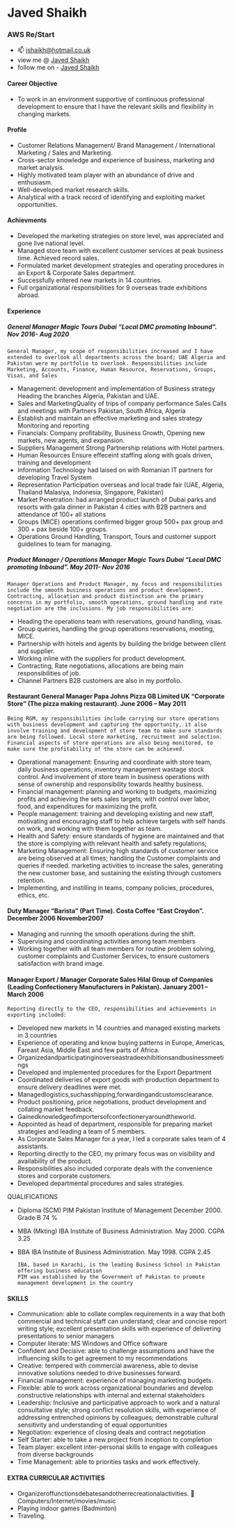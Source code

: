  # Javed Shaikh
 ### AWS Re/Start 

- 📫 jshaikh@hotmail.co.uk 
- view me @ <a href="https://linkedin.com/in/javed-shaikh-38a7974a/">Javed Shaikh</a>
- follow me on - <a href="https://twitter.com/jshaikh1"> Javed Shaikh </a>



#### Career Objective
- To work in an environment supportive of continuous professional development to ensure that I have the relevant skills and flexibility in changing markets.

#### Profile
- Customer Relations Management/ Brand Management / International Marketing / Sales and Marketing. 
- Cross-sector knowledge and experience of business, marketing and market analysis.
- Highly motivated team player with an abundance of drive and enthusiasm.
- Well-developed market research skills.
- Analytical with a track record of identifying and exploiting market opportunities.

#### Achievments
- Developed the marketing strategies on store level, was appreciated and gone live national level.
- Managed store team with excellent customer services at peak business time. Achieved record sales.
- Formulated market development strategies and operating procedures in an Export & Corporate Sales department.
- Successfully entered new markets in 14 countries.
- Full organizational responsibilities for 9 overseas trade exhibitions abroad.

#### Experience 
##### General Manager              Magic Tours Dubai  “Local  DMC promoting Inbound”.     Nov 2016- Aug 2020 
    General Manager, my scope of responsibilities increased and I have extended to overlook all departments across the board; UAE Algeria and Pakistan were my portfolio to overlook. Responsibilities include Marketing, Accounts, Finance, Human Resource, Reservations, Groups, Visas, and Sales
- Management: development and implementation of Business strategy Heading the branches Algeria, Pakistan and UAE.
- Sales and MarketingQuality of trips of company performance Sales Calls and meetings with Partners Pakistan, South Africa, Algeria
- Establish and maintain an effective marketing and sales strategy Monitoring and reporting
- Financials: Company profitability, Business Growth, Opening new markets, new agents, and expansion.
- Suppliers Management Strong Partnership relations with Hotel partners.
- Human Resources Ensure effeceint staffing along with goals driven, training and development
- Information Technology had laised on with Romanian IT partners for developing Travel System
- Representation Participation overseas and local trade fair (UAE, Algeria, Thailand Malasiya, Indonesia,
Singapore, Pakistan)
- Market Penetration: had arranged product launch of Dubai parks and resorts with gala dinner in Pakistan 4
cities with B2B partners and attendance of 100+ all stations
- Groups (MICE) operations confirmed bigger group 500+ pax group and 300 + pax beside 100+ groups.
- Operations Ground Handling, Transport, Tours and customer support guidelines to team for managing.

##### Product Manager / Operations Manager     Magic Tours Dubai “Local DMC promoting Inbound”.      May 2011- Nov 2016 
    Manager Operations and Product Manager, my focus and responsibilities include the smooth business operations and product development. Contracting, allocation and product distinction are the primary concerns in my portfolio, smooth operations, ground handling and rate negotiation are the inclusions. My job responsibilities are:
- Heading the operations team with reservations, ground handling, visas.
- Group queries, handling the group operations reservations, meeting, MICE.
- Partnership with hotels and agents by building the bridge between client and supplier.
- Working inline with the suppliers for product development.
- Contracting, Rate negotiations, allocations are being main responsibilities of job.
- Channel Partners B2B customers are also in my portfolio.

#### Restaurant General Manager Papa Johns Pizza GB Limited UK “Corporate Store” (The pizza making restaurant).              June 2006 – May 2011 
    Being RGM, my responsibilities include carrying our store operations with business development and capturing the opportunity, it also involve training and development of store team to make sure standards are being followed. Local store marketing, recruitment and selection. Financial aspects of store operations are also being monitored, to make sure the profitability of the store can be achieved.
- Operational management: Ensuring and coordinate with store team, daily business operations, inventory management wastage stock control. And involvement of store team in business operations with sense of ownership and responsibility towards healthy business.
- Financial management: planning and working to budgets, maximizing profits and achieving the sets sales targets, with control over labor, food, and expenditures for maximizing the profit.
- People management: training and developing existing and new staff, motivating and encouraging staff to help achieve targets with self hands on work, and working with them together as team.
- Health and Safety: ensure standards of hygiene are maintained and that the store is complying with relevant health and safety regulations;
- Marketing Management: Ensuring high standards of customer service are being observed at all times; handling the Customer complaints and queries if needed. marketing activities to increase the sales, generating the new customer base, and sustaining the existing through customers retention.
- Implementing, and instilling in teams, company policies, procedures, ethics, etc.

#### Duty Manager “Barista” (Part Time).     Costa Coffee “East Croydon”.      December 2006 November2007
- Managing and running the smooth operations during the shift.
- Supervising and coordinating activities among team members
- Working together with all team members for routine problem solving, customer complaints and Customer
Services, to ensure customers satisfaction with brand image.

#### Manager Export / Manager Corporate Sales      Hilal Group of Companies (Leading Confectionery Manufacturers in Pakistan).       January 2001 – March 2006
    Reporting directly to the CEO, responsibilities and achievements in exporting included:
- Developed new markets in 14 countries and managed existing markets in 3 countries
- Experience of operating and know buying patterns in Europe, Americas, Fareast Asia, Middle East and few parts of Africa.
- Organizedandparticipatinginoverseastradeexhibitionsandbusinessmeetings
- Developed and implemented procedures for the Export Department
- Coordinated deliveries of export goods with production department to ensure delivery deadlines were met.
- Managedlogistics,suchasshipping,forwardingandcustomsclearance.
- Product positioning, price negotiations, product development and collating market feedback.
- Gainedknowledgeofimportersofconfectioneryaroundtheworld.
- Appointed as head of department, responsible for preparing market strategies and leading a team of 5 members.
- As Corporate Sales Manager for a year, I led a corporate sales team of 4 assistants. 
- Reporting directly to the CEO, my primary focus was on visibility and availability of the product. 
- Responsibilities also included corporate deals with the convenience stores and corporate customers. 
- Developed departmental procedures and sales strategies.


QUALIFICATIONS
- Diploma (SCM) PIM Pakistan Institute of Management   December 2000. Grade B 74 % 
- MBA (Mkting) IBA Institute of Business Administration. May 2000. CGPA 3.25
- BBA IBA Institute of Business Administration. May 1998.  CGPA 2.45
 
      IBA, based in Karachi, is the leading Business School in Pakistan offering business education
      PIM was established by the Government of Pakistan to promote management development in the country

#### SKILLS
- Communication: able to collate complex requirements in a way that both commercial and technical staff can understand; clear and concise report writing style; excellent presentation skills with experience of delivering presentations to senior managers
- Computer literate: MS Windows and Office software
- Confident and Decisive: able to challenge assumptions and have the influencing skills to get agreement to
my recommendations
- Creative: tempered with commercial awareness, able to devise innovative solutions needed to drive
businesses forward.
- Financial management: experience of managing marketing budgets.
- Flexible: able to work across organizational boundaries and develop constructive relationships with
internal and external stakeholders
- Leadership: Inclusive and participative approach to work and a natural consultative style; strong conflict
resolution skills, with experience of addressing entrenched opinions by colleagues; demonstrable cultural
sensitivity and understanding of equal opportunities
- Negotiation: experience of closing deals and contract negotiation
- Self Starter: able to take a new project from inception to completion
- Team player: excellent inter-personal skills to engage with colleagues from diverse backgrounds
- Time Management: able to priorities tasks and work effectively.

#### EXTRA CURRICULAR ACTIVITIES
- Organizeroffunctionsdebatesandotherrecreationalactivities.  Computers/Internet/movies/music
- Playing indoor games (Badminton)
- Traveling.

<!---
javedahmed78/javedahmed78 is a ✨ special ✨ repository because its `README.md` (this file) appears on your GitHub profile.
You can click the Preview link to take a look at your changes.
--->
